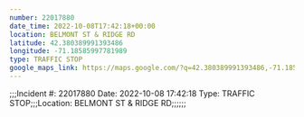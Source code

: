 ```yaml
---
number: 22017880
date_time: 2022-10-08T17:42:18+00:00
location: BELMONT ST & RIDGE RD
latitude: 42.380389991393486
longitude: -71.18585997781989
type: TRAFFIC STOP
google_maps_link: https://maps.google.com/?q=42.380389991393486,-71.18585997781989
---
```


;;;Incident #: 22017880  Date: 2022-10-08 17:42:18   Type: TRAFFIC STOP;;;Location: BELMONT ST & RIDGE RD;;;;;;
